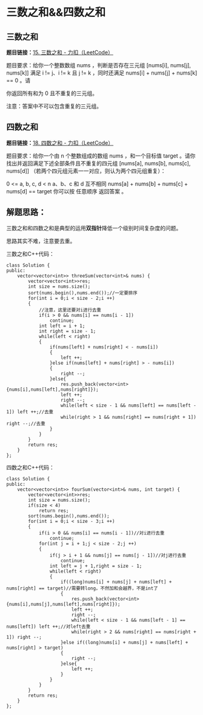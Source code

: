 # 三数之和&&四数之和

## 三数之和

**题目链接：**[15. 三数之和 - 力扣（LeetCode）](https://leetcode.cn/problems/3sum/)

题目要求：给你一个整数数组 nums ，判断是否存在三元组 [nums[i], nums[j], nums[k]] 满足 i != j、i != k 且 j != k ，同时还满足 nums[i] + nums[j] + nums[k] == 0 。请

你返回所有和为 0 且不重复的三元组。

注意：答案中不可以包含重复的三元组。

## 四数之和

**题目链接：**[18. 四数之和 - 力扣（LeetCode）](https://leetcode.cn/problems/4sum/)

题目要求：给你一个由 n 个整数组成的数组 nums ，和一个目标值 target 。请你找出并返回满足下述全部条件且不重复的四元组 [nums[a], nums[b], nums[c], nums[d]] （若两个四元组元素一一对应，则认为两个四元组重复）：

0 <= a, b, c, d < n
a、b、c 和 d 互不相同
nums[a] + nums[b] + nums[c] + nums[d] == target
你可以按 任意顺序 返回答案 。

## 解题思路：

三数之和和四数之和是典型的运用**双指针**降低一个级别时间复杂度的问题。

思路其实不难，注意要去重。

三数之和C++代码：

```
class Solution {
public:
    vector<vector<int>> threeSum(vector<int>& nums) {
        vector<vector<int>>res;
        int size = nums.size();
        sort(nums.begin(),nums.end());//一定要排序
        for(int i = 0;i < size - 2;i ++)
        {
            //注意，这里还要对i进行去重
            if(i > 0 && nums[i] == nums[i - 1])
                continue;
            int left = i + 1;
            int right = size - 1;
            while(left < right)
            {
                if(nums[left] + nums[right] < - nums[i])
                {
                    left ++;
                }else if(nums[left] + nums[right] > - nums[i])
                {
                    right --;
                }else{
                    res.push_back(vector<int>{nums[i],nums[left],nums[right]});
                    left ++;
                    right --;
                    while(left < size - 1 && nums[left] == nums[left - 1]) left ++;//去重
                    while(right > 1 && nums[right] == nums[right + 1]) right --;//去重
                }
            }
        }
        return res;
    }
};
```

四数之和C++代码：

```
class Solution {
public:
    vector<vector<int>> fourSum(vector<int>& nums, int target) {
        vector<vector<int>>res;
        int size = nums.size();
        if(size < 4)
            return res;
        sort(nums.begin(),nums.end());
        for(int i = 0;i < size - 3;i ++)
        {
            if(i > 0 && nums[i] == nums[i - 1])//对i进行去重
                continue;
            for(int j = i + 1;j < size - 2;j ++)
            {
                if(j > i + 1 && nums[j] == nums[j - 1])//对j进行去重
                    continue;
                int left = j + 1,right = size - 1;
                while(left < right)
                {
                    if((long)nums[i] + nums[j] + nums[left] + nums[right] == target)//需要转long，不然加和会越界，不是int了
                    {
                        res.push_back(vector<int>{nums[i],nums[j],nums[left],nums[right]});
                        left ++;
                        right --;
                        while(left < size - 1 && nums[left - 1] == nums[left]) left ++;//对left去重
                        while(right > 2 && nums[right] == nums[right + 1]) right --;
                    }else if((long)nums[i] + nums[j] + nums[left] + nums[right] > target)
                    {
                        right --;
                    }else{
                        left ++;
                    }
                }
            }
        }
        return res;
    }
};
```

